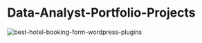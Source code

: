 # Data-Analyst-Portfolio-Projects

![best-hotel-booking-form-wordpress-plugins](https://user-images.githubusercontent.com/103982094/227188283-dbe28ded-3f4e-46a6-a5dc-e691918288d1.jpg)
